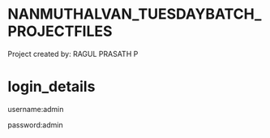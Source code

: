 # NANMUTHALVAN_TUESDAYBATCH_PROJECTFILES

Project created by: RAGUL PRASATH P

# login_details

username:admin 

password:admin 
